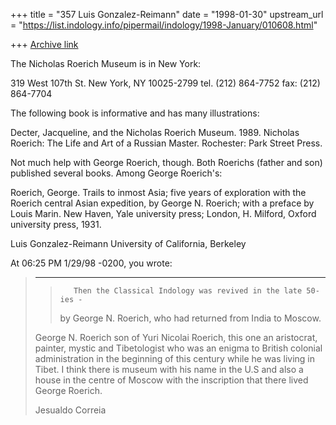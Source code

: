 +++
title = "357 Luis Gonzalez-Reimann"
date = "1998-01-30"
upstream_url = "https://list.indology.info/pipermail/indology/1998-January/010608.html"

+++
[Archive link](https://list.indology.info/pipermail/indology/1998-January/010608.html)

The Nicholas Roerich Museum is in New York:

319 West 107th St.
New York, NY 10025-2799
tel. (212) 864-7752
fax:  (212) 864-7704

The following book is informative and has many illustrations:

Decter, Jacqueline, and the Nicholas Roerich Museum. 1989. Nicholas Roerich:
The Life and Art of a Russian Master. Rochester: Park Street Press.

Not much help with George Roerich, though.  Both Roerichs (father and son)
published several books.  Among George Roerich's:

 Roerich, George.
      Trails to inmost Asia; five years of exploration with the Roerich central
    Asian expedition, by George N. Roerich; with a preface by Louis Marin.  New
    Haven, Yale university press; London, H. Milford, Oxford university press,
    1931.

Luis Gonzalez-Reimann
University of California, Berkeley


At 06:25 PM 1/29/98 -0200, you wrote:
>-----
>>        Then the Classical Indology was revived in the late 50-ies -
>>by George N. Roerich, who had returned from India to Moscow.
>
>
>>>>>>>>>>
>
>George N. Roerich son of Yuri Nicolai Roerich, this one an aristocrat,
>painter, mystic and Tibetologist who was an enigma to British colonial
>administration in the beginning of this century while he was living in
>Tibet.
>I think there is museum with his name in the U.S and also a house in the
>centre of Moscow with the inscription that there lived George Roerich.
>
>Jesualdo Correia
>
>
>
>



